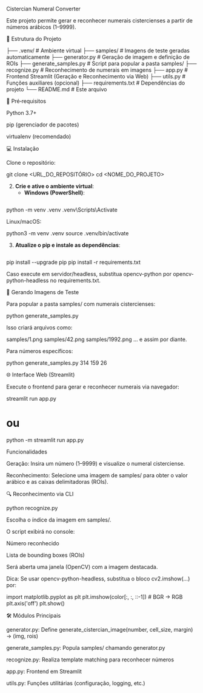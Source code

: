 Cistercian Numeral Converter

Este projeto permite gerar e reconhecer numerais cistercienses a partir de números arábicos (1–9999).

📂 Estrutura do Projeto

├── .venv/                 # Ambiente virtual
├── samples/               # Imagens de teste geradas automaticamente
├── generator.py           # Geração de imagem e definição de ROIs
├── generate_samples.py    # Script para popular a pasta samples/
├── recognize.py           # Reconhecimento de numerais em imagens
├── app.py                 # Frontend Streamlit (Geração e Reconhecimento via Web)
├── utils.py               # Funções auxiliares (opcional)
├── requirements.txt       # Dependências do projeto
└── README.md              # Este arquivo

🚀 Pré‑requisitos

Python 3.7+

pip (gerenciador de pacotes)

virtualenv (recomendado)

💻 Instalação

Clone o repositório:



git clone <URL_DO_REPOSITÓRIO>
cd <NOME_DO_PROJETO>


2. **Crie e ative o ambiente virtual**:
   - **Windows (PowerShell)**:
     ```powershell
python -m venv .venv
.venv\Scripts\Activate

Linux/macOS:



python3 -m venv .venv
source .venv/bin/activate


3. **Atualize o pip e instale as dependências**:
   ```bash
pip install --upgrade pip
pip install -r requirements.txt

Caso execute em servidor/headless, substitua opencv-python por opencv-python-headless no requirements.txt.

🎨 Gerando Imagens de Teste

Para popular a pasta samples/ com numerais cistercienses:

python generate_samples.py

Isso criará arquivos como:

samples/1.png
samples/42.png
samples/1992.png
... e assim por diante.

Para números específicos:

python generate_samples.py 314 159 26

🌐 Interface Web (Streamlit)

Execute o frontend para gerar e reconhecer numerais via navegador:

streamlit run app.py
# ou
python -m streamlit run app.py

Funcionalidades

Geração: Insira um número (1–9999) e visualize o numeral cisterciense.

Reconhecimento: Selecione uma imagem de samples/ para obter o valor arábico e as caixas delimitadoras (ROIs).

🔍 Reconhecimento via CLI

python recognize.py

Escolha o índice da imagem em samples/.

O script exibirá no console:

Número reconhecido

Lista de bounding boxes (ROIs)

Será aberta uma janela (OpenCV) com a imagem destacada.

Dica: Se usar opencv-python-headless, substitua o bloco cv2.imshow(...) por:

import matplotlib.pyplot as plt
plt.imshow(color[:, :, ::-1])  # BGR → RGB
plt.axis('off')
plt.show()

🛠️ Módulos Principais

generator.py: Define generate_cistercian_image(number, cell_size, margin) → (img, rois)

generate_samples.py: Popula samples/ chamando generator.py

recognize.py: Realiza template matching para reconhecer números

app.py: Frontend em Streamlit

utils.py: Funções utilitárias (configuração, logging, etc.)

